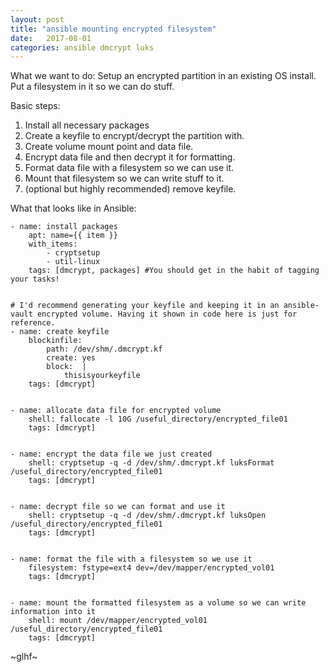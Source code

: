 ```yaml
---
layout: post
title: "ansible mounting encrypted filesystem"
date:   2017-08-01
categories: ansible dmcrypt luks
---
```

What we want to do:
Setup an encrypted partition in an existing OS install. Put a filesystem in it so we can do stuff.

Basic steps:
1. Install all necessary packages
2. Create a keyfile to encrypt/decrypt the partition with.
3. Create volume mount point and data file.
4. Encrypt data file and then decrypt it for formatting.
5. Format data file with a filesystem so we can use it.
6. Mount that filesystem so we can write stuff to it.
7. (optional but highly recommended) remove keyfile.

What that looks like in Ansible:
```
- name: install packages
    apt: name={{ item }}
    with_items:
        - cryptsetup
        - util-linux
    tags: [dmcrypt, packages] #You should get in the habit of tagging your tasks!


# I'd recommend generating your keyfile and keeping it in an ansible-vault encrypted volume. Having it shown in code here is just for reference.
- name: create keyfile
    blockinfile:
        path: /dev/shm/.dmcrypt.kf
        create: yes
        block:  |
            thisisyourkeyfile
    tags: [dmcrypt]


- name: allocate data file for encrypted volume
    shell: fallocate -l 10G /useful_directory/encrypted_file01
    tags: [dmcrypt]


- name: encrypt the data file we just created
    shell: cryptsetup -q -d /dev/shm/.dmcrypt.kf luksFormat /useful_directory/encrypted_file01
    tags: [dmcrypt]


- name: decrypt file so we can format and use it
    shell: cryptsetup -q -d /dev/shm/.dmcrypt.kf luksOpen /useful_directory/encrypted_file01
    tags: [dmcrypt]


- name: format the file with a filesystem so we use it
    filesystem: fstype=ext4 dev=/dev/mapper/encrypted_vol01
    tags: [dmcrypt]


- name: mount the formatted filesystem as a volume so we can write information into it
    shell: mount /dev/mapper/encrypted_vol01 /useful_directory/encrypted_file01
    tags: [dmcrypt]
```

~glhf~